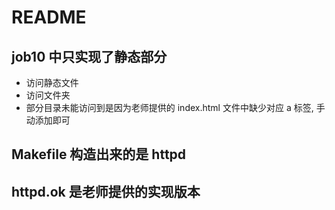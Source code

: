 # README
## job10 中只实现了静态部分
- 访问静态文件
- 访问文件夹
- 部分目录未能访问到是因为老师提供的 index.html 文件中缺少对应 a 标签, 手动添加即可

## Makefile 构造出来的是 httpd 
## httpd.ok 是老师提供的实现版本
